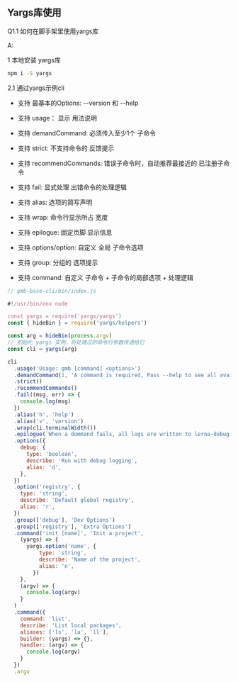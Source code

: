 
## Yargs库使用


Q1.1 如何在脚手架里使用yargs库

A:

1 本地安装 yargs库

```bash
npm i -S yargs
```


2.1 通过yargs示例cli
  - 支持 最基本的Options: --version 和 --help
  - 支持 usage： 显示 用法说明
  - 支持 demandCommand: 必须传入至少1个 子命令
  - 支持 strict: 不支持命令的 反馈提示
  - 支持 recommendCommands: 错误子命令时，自动推荐最接近的 已注册子命令
  - 支持 fail: 显式处理 出错命令的处理逻辑

  - 支持 alias: 选项的简写声明
  - 支持 wrap: 命令行显示所占 宽度
  - 支持 epilogue: 固定页脚 显示信息
  - 支持 options/option: 自定义 全局 子命令选项
  - 支持 group: 分组的 选项提示

  - 支持 command: 自定义 子命令 + 子命令的局部选项 + 处理逻辑


```js
// gmb-base-cli/bin/index.js

#!/usr/bin/env node

const yargs = require('yargs/yargs')
const { hideBin } = require('yargs/helpers')

const arg = hideBin(process.argv)
// 初始化 yargs 实例，将处理过的命令行参数传递给它
const cli = yargs(arg)

cli
  .usage('Usage: gmb [command] <options>')
  .demandCommand(1, 'A command is required, Pass --help to see all available commands and options.')
  .strict()
  .recommendCommands()
  .fail((msg, err) => {
    console.log(msg)
  })
  .alias('h', 'help')
  .alias('v', 'version')
  .wrap(cli.terminalWidth())
  .epilogue(`When a dommand fails, all logs are written to lerna-debug.log`)
  .options({
    debug: {
      type: 'boolean',
      describe: 'Run with debug logging',
      alias: 'd',
    },
  })
  .option('registry', {
    type: 'string',
    describe: 'Default global registry',
    alias: 'r',
  })
  .group(['debug'], 'Dev Options')
  .group(['registry'], 'Extra Options')
  .command('init [name]', 'Init a project',
    (yargs) => {
      yargs.option('name', {
          type: 'string',
          describe: 'Name of the project',
          alias: 'n',
        })
    },
    (argv) => {
      console.log(argv)
    }
  )
  .command({
    command: 'list',
    describe: 'List local packages',
    aliases: ['ls', 'la', 'll'],
    builder: (yargs) => {},
    handler: (argv) => {
      console.log(argv)
    }
  })
  .argv
```